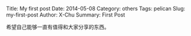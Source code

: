 Title: My first post
Date: 2014-05-08
Category: others
Tags: pelican
Slug: my-first-post
Author: X-Chu
Summary: First Post

希望自己能够一直有值得和大家分享的东西。
